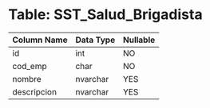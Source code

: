 # Table: SST_Salud_Brigadista

| Column Name | Data Type | Nullable |
|-------------|-----------|----------|
| id | int | NO |
| cod_emp | char | NO |
| nombre | nvarchar | YES |
| descripcion | nvarchar | YES |
